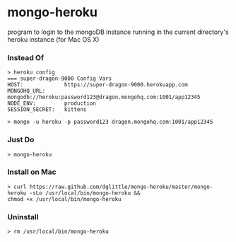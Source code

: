 mongo-heroku
============

program to login to the mongoDB instance running in the current directory's heroku instance (for Mac OS X)

### Instead Of

```
> heroku config
=== super-dragon-9000 Config Vars
HOST:             https://super-dragon-9000.herokuapp.com
MONGOHQ_URL:      mongodb://heroku:password123@dragon.mongohq.com:1001/app12345
NODE_ENV:         production
SESSION_SECRET:   kittens

> mongo -u heroku -p password123 dragon.mongohq.com:1001/app12345
```

### Just Do

```
> mongo-heroku
```

### Install on Mac

```
> curl https://raw.github.com/dglittle/mongo-heroku/master/mongo-heroku -sLo /usr/local/bin/mongo-heroku &&
chmod +x /usr/local/bin/mongo-heroku
```

### Uninstall

```
> rm /usr/local/bin/mongo-heroku
```
